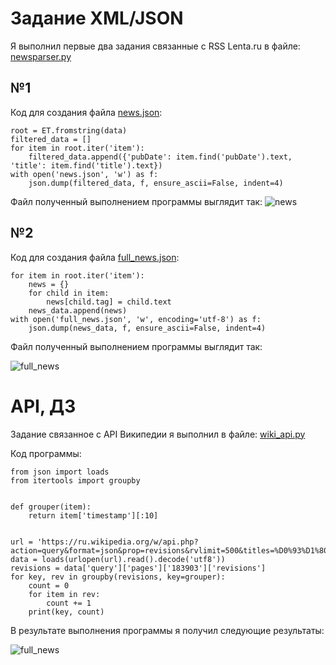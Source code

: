 # Задание XML/JSON
Я выполнил первые два задания связанные с RSS Lenta.ru в файле: [newsparser.py](newsparser.py)

## №1

Код для создания файла [news.json](news.json):
```data = urlopen('https://lenta.ru/rss').read().decode('utf8')
root = ET.fromstring(data)
filtered_data = []
for item in root.iter('item'):
    filtered_data.append({'pubDate': item.find('pubDate').text, 'title': item.find('title').text})
with open('news.json', 'w') as f:
    json.dump(filtered_data, f, ensure_ascii=False, indent=4)
```
Файл полученный выполнением программы выглядит так:
![news](https://github.com/speedUpDev/xmljson/blob/main/source/screenshots/FirstTask.png)

## №2

Код для создания файла [full_news.json](full_news.json):
```news_data = []
for item in root.iter('item'):
    news = {}
    for child in item:
        news[child.tag] = child.text
    news_data.append(news)
with open('full_news.json', 'w', encoding='utf-8') as f:
    json.dump(news_data, f, ensure_ascii=False, indent=4)
```
Файл полученный выполнением программы выглядит так:

![full_news](https://github.com/speedUpDev/xmljson/blob/main/source/screenshots/SecondTask.png)

# API, ДЗ
Задание связанное с API Википедии я выполнил в файле: [wiki_api.py](wiki_api.py)

Код программы:
```from urllib.request import urlopen
from json import loads
from itertools import groupby


def grouper(item):
    return item['timestamp'][:10]


url = 'https://ru.wikipedia.org/w/api.php?action=query&format=json&prop=revisions&rvlimit=500&titles=%D0%93%D1%80%D0%B0%D0%B4%D1%81%D0%BA%D0%B8%D0%B9,_%D0%90%D0%BB%D0%B5%D0%BA%D1%81%D0%B0%D0%BD%D0%B4%D1%80_%D0%91%D0%BE%D1%80%D0%B8%D1%81%D0%BE%D0%B2%D0%B8%D1%87'
data = loads(urlopen(url).read().decode('utf8'))
revisions = data['query']['pages']['183903']['revisions']
for key, rev in groupby(revisions, key=grouper):
    count = 0
    for item in rev:
        count += 1
    print(key, count)
```

В результате выполнения программы я получил следующие результаты:

![full_news](https://github.com/speedUpDev/xmljson/blob/main/source/screenshots/ThirdTask.png)